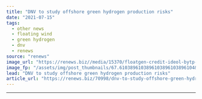 ```yaml
---
title: "DNV to study offshore green hydrogen production risks"
date: "2021-07-15"
tags: 
  - other news
  - floating wind
  - green hydrogen
  - dnv
  - renews
source: "renews"
image_url: "https://renews.biz//media/15370/floatgen-credit-ideol-bytp-centrale-nantes.jpg?mode=crop&width=770&heightratio=0.6103896103896103896103896104&slimmage=true"
image_fp: "/assets/img/post_thumbnails/67.6103896103896103896103896104&slimmage=true"
lead: "DNV to study offshore green hydrogen production risks"
article_url: "https://renews.biz/70998/dnv-to-study-offshore-green-hydrogen-production-risks/"
---
```


---
